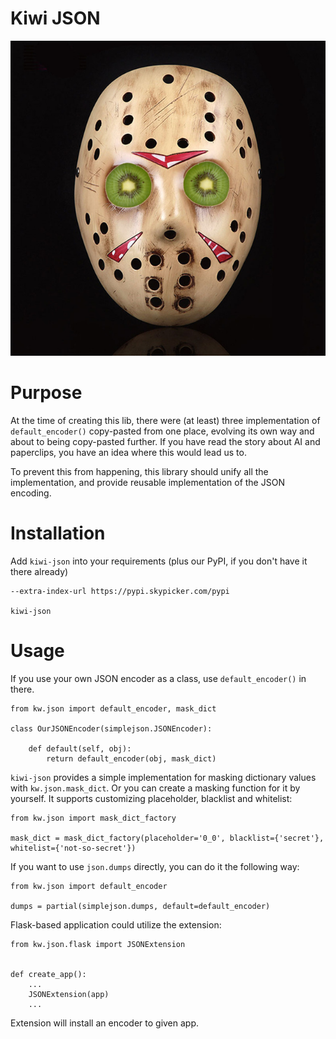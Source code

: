# Kiwi JSON

![Kiwi JSON Logo](logo.jpg "Kiwi JSON")


# Purpose

At the time of creating this lib, there were (at least) three implementation of `default_encoder()`
 copy-pasted from one place, evolving its own way and about to being copy-pasted further.
 If you have read the story about AI and paperclips, you have an idea where this would lead us to.

To prevent this from happening, this library should unify all the implementation, and provide reusable
 implementation of the JSON encoding.



# Installation

Add `kiwi-json` into your requirements (plus our PyPI, if you don't have it there already)

```
--extra-index-url https://pypi.skypicker.com/pypi

kiwi-json
```

# Usage

If you use your own JSON encoder as a class, use `default_encoder()` in there.

```
from kw.json import default_encoder, mask_dict

class OurJSONEncoder(simplejson.JSONEncoder):

    def default(self, obj):
        return default_encoder(obj, mask_dict)
```

`kiwi-json` provides a simple implementation for masking dictionary values with `kw.json.mask_dict`. 
Or you can create a masking function for it by yourself. It supports customizing placeholder, blacklist and whitelist:

```
from kw.json import mask_dict_factory

mask_dict = mask_dict_factory(placeholder='0_0', blacklist={'secret'}, whitelist={'not-so-secret'})
```

If you want to use `json.dumps` directly, you can do it the following way:

```
from kw.json import default_encoder

dumps = partial(simplejson.dumps, default=default_encoder)
```

Flask-based application could utilize the extension:

```
from kw.json.flask import JSONExtension


def create_app():
    ...
    JSONExtension(app)
    ...
```

Extension will install an encoder to given app.
